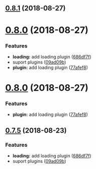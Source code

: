<a name="0.8.1"></a>
## [0.8.1](https://github.com/TalkingData/rxloop/compare/v0.8.0...v0.8.1) (2018-08-27)



<a name="0.8.0"></a>
# [0.8.0](https://github.com/TalkingData/rxloop/compare/v0.7.5...v0.8.0) (2018-08-27)


### Features

* **loading:** add loading plugin ([686df7f](https://github.com/TalkingData/rxloop/commit/686df7f))
* suport plugins ([09ad09b](https://github.com/TalkingData/rxloop/commit/09ad09b))
* **plugin:** add loading plugin ([77afef8](https://github.com/TalkingData/rxloop/commit/77afef8))



<a name="0.8.0"></a>
# [0.8.0](https://github.com/TalkingData/rxloop/compare/v0.7.5...v0.8.0) (2018-08-27)


### Features

* **plugin:** add loading plugin ([77afef8](https://github.com/TalkingData/rxloop/commit/77afef8))



<a name="0.7.5"></a>
## [0.7.5](https://github.com/TalkingData/rxloop/compare/v0.7.4...v0.7.5) (2018-08-23)


### Features

* **loading:** add loading plugin ([686df7f](https://github.com/TalkingData/rxloop/commit/686df7f))
* suport plugins ([09ad09b](https://github.com/TalkingData/rxloop/commit/09ad09b))



